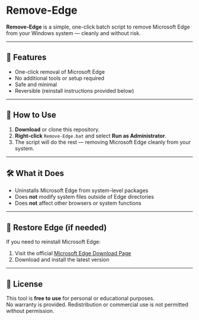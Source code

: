 # Remove-Edge

**Remove-Edge** is a simple, one-click batch script to remove Microsoft Edge from your Windows system — cleanly and without risk.

---

## 🚀 Features

- One-click removal of Microsoft Edge
- No additional tools or setup required
- Safe and minimal
- Reversible (reinstall instructions provided below)

---

## 📁 How to Use

1. **Download** or clone this repository.
2. **Right-click** `Remove-Edge.bat` and select **Run as Administrator**.
3. The script will do the rest — removing Microsoft Edge cleanly from your system.

---

## 🛠️ What it Does

- Uninstalls Microsoft Edge from system-level packages
- Does **not** modify system files outside of Edge directories
- Does **not** affect other browsers or system functions

---

## 🔁 Restore Edge (if needed)

If you need to reinstall Microsoft Edge:

1. Visit the official [Microsoft Edge Download Page](https://www.microsoft.com/edge)
2. Download and install the latest version

---

## 📃 License

This tool is **free to use** for personal or educational purposes.  
No warranty is provided. Redistribution or commercial use is not permitted without permission.
